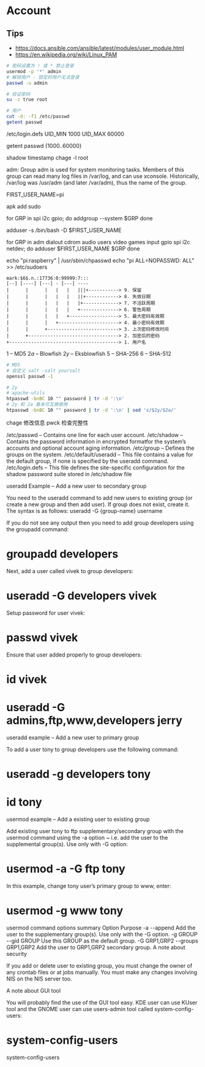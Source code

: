 # Account

## Tips
* https://docs.ansible.com/ansible/latest/modules/user_module.html
* https://en.wikipedia.org/wiki/Linux_PAM

```bash
# 密码设置为 ! 或 * 禁止登录
usermod -p '*' admin
# 解锁用户 - 锁定的用户无法登录
passwd -u admin

# 验证密码
su -c true root

# 用户
cut -d: -f1 /etc/passwd
getent passwd
```

/etc/login.defs
UID_MIN          1000
UID_MAX         60000

getent passwd {1000..60000}

shadow
timestamp
chage -l root

adm: Group adm is used for system monitoring tasks. Members of this group can read many log files in /var/log, and can use xconsole. Historically, /var/log was /usr/adm (and later /var/adm), thus the name of the group.


FIRST_USER_NAME=pi

apk add sudo

for GRP in spi i2c gpio; do
	addgroup --system $GRP
done

adduser -s /bin/bash -D $FIRST_USER_NAME

for GRP in adm dialout cdrom audio users video games input gpio spi i2c netdev; do
  adduser $FIRST_USER_NAME $GRP
done

echo "pi:raspberry" | /usr/sbin/chpasswd
echo "pi ALL=NOPASSWD: ALL" >> /etc/sudoers

```
mark:$6$.n.:17736:0:99999:7:::
[--] [----] [---] - [---] ----
|      |      |   |   |   |||+-----------> 9. 保留
|      |      |   |   |   ||+------------> 8. 失效日期
|      |      |   |   |   |+-------------> 7. 不活跃周期
|      |      |   |   |   +--------------> 6. 警告周期
|      |      |   |   +------------------> 5. 最大密码有效期
|      |      |   +----------------------> 4. 最小密码有效期
|      |      +--------------------------> 3. 上次密码修改时间
|      +---------------------------------> 2. 加密后的密码
+----------------------------------------> 1. 用户名
```

$1$ – MD5
$2a$ – Blowfish
$2y$ – Eksblowfish
$5$ – SHA-256
$6$ – SHA-512

```bash
# MD5
# 自定义 salt -salt yoursalt
openssl passwd -1

# 2y
# apache-utils
htpasswd -bnBC 10 "" password | tr -d ':\n'
# 2y 和 2a 基本可互换使用
htpasswd -bnBC 10 "" password | tr -d ':\n' | sed 's/$2y/$2a/'
```

chage 修改信息
pwck 检查完整性

/etc/passwd – Contains one line for each user account.
/etc/shadow – Contains the password information in encrypted formatfor the system’s accounts and optional account aging information.
/etc/group – Defines the groups on the system.
/etc/default/useradd – This file contains a value for the default group, if none is specified by the useradd command.
/etc/login.defs – This file defines the site-specific configuration for the shadow password suite stored in /etc/shadow file


useradd Example – Add a new user to secondary group

You need to the useradd command to add new users to existing group (or create a new group and then add user). If group does not exist, create it. The syntax is as follows:
useradd -G {group-name} username

If you do not see any output then you need to add group developers using the groupadd command:
# groupadd developers

Next, add a user called vivek to group developers:
# useradd -G developers vivek

Setup password for user vivek:
# passwd vivek

Ensure that user added properly to group developers:
# id vivek

# useradd -G admins,ftp,www,developers jerry

useradd example – Add a new user to primary group

To add a user tony to group developers use the following command:
# useradd -g developers tony
# id tony

usermod example – Add a existing user to existing group

Add existing user tony to ftp supplementary/secondary group with the usermod command using the -a option ~ i.e. add the user to the supplemental group(s). Use only with -G option:
# usermod -a -G ftp tony

In this example, change tony user’s primary group to www, enter:
# usermod -g www tony

usermod command options summary
Option	Purpose
-a
--append	Add the user to the supplementary group(s). Use only with the -G option.
-g GROUP
--gid GROUP	Use this GROUP as the default group.
-G GRP1,GRP2
--groups GRP1,GRP2	Add the user to GRP1,GRP2 secondary group.
A note about security

If you add or delete user to existing group, you must change the owner of any crontab files or at jobs manually. You must make any changes involving NIS on the NIS server too.

A note about GUI tool

You will probably find the use of the GUI tool easy. KDE user can use KUser tool and the GNOME user can use users-admin tool called system-config-users:
# system-config-users

system-config-users





```bash

```
